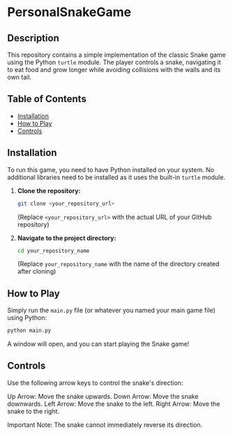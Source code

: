 # PersonalSnakeGame

## Description

This repository contains a simple implementation of the classic Snake game using the Python `turtle` module. The player controls a snake, navigating it to eat food and grow longer while avoiding collisions with the walls and its own tail.

## Table of Contents

* [Installation](#installation)
* [How to Play](#how-to-play)
* [Controls](#controls)

## Installation

To run this game, you need to have Python installed on your system. No additional libraries need to be installed as it uses the built-in `turtle` module.

1.  **Clone the repository:**
    ```bash
    git clone <your_repository_url>
    ```
    (Replace `<your_repository_url>` with the actual URL of your GitHub repository)

2.  **Navigate to the project directory:**
    ```bash
    cd your_repository_name
    ```
    (Replace `your_repository_name` with the name of the directory created after cloning)

## How to Play

Simply run the `main.py` file (or whatever you named your main game file) using Python:

```bash
python main.py
```

A window will open, and you can start playing the Snake game!

## Controls
Use the following arrow keys to control the snake's direction:

Up Arrow: Move the snake upwards.
Down Arrow: Move the snake downwards.
Left Arrow: Move the snake to the left.
Right Arrow: Move the snake to the right.  

Important Note: The snake cannot immediately reverse its direction.
